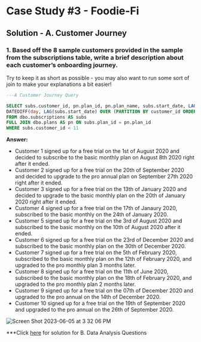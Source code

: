 # Case Study #3 - Foodie-Fi

## Solution - A. Customer Journey

### 1. Based off the 8 sample customers provided in the sample from the subscriptions table, write a brief description about each customer’s onboarding journey.

Try to keep it as short as possible - you may also want to run some sort of join to make your explanations a bit easier!

````sql
---A Customer Journey Query

SELECT subs.customer_id, pn.plan_id, pn.plan_name, subs.start_date, LAG(subs.start_date) OVER(ORDER BY customer_id) AS [Previous Start Date],
DATEDIFF(day, LAG(subs.start_date) OVER (PARTITION BY customer_id ORDER BY subs.start_date),subs.start_date ) AS [Difference between Current Date and Previous Date]
FROM dbo.subscriptions AS subs 
FULL JOIN dbo.plans AS pn ON subs.plan_id = pn.plan_id
WHERE subs.customer_id < 11

````


**Answer:**

- Customer 1 signed up for a free trial on the 1st of August 2020 and decided to subscribe to the basic monthly plan on August 8th 2020 right after it ended.
- Customer 2 signed up for a free trial on the 20th of September 2020 and decided to upgrade to the pro annual plan on September 27th 2020 right after it ended.
- Customer 3 signed up for a free trial on the 13th of January 2020 and decided to upgrade to the basic monthly plan on the 20th of January 2020 right after it ended.
- Customer 4 signed up for a free trial on the 17th of Janaury 2020, subscribed to the basic monthly on the 24th of January 2020.
- Customer 5 signed up for a free trial on the 3rd of August 2020 and subscribed to the basic monthly on the 10th of August 2020 after it ended.
- Customer 6 signed up for a free trial on the 23rd of December 2020 and subscribed to the basic monthly plan on the 30th of December 2020.
- Customer 7 signed up for a free trial on the 5th of February 2020, subscribed to the basic monthly plan on the 12th of February 2020, and upgraded to the pro monthly plan 3 months later.
- Customer 8 signed up for a free trial on the 11th of June 2020, subscribed to the basic monthly plan on the 18th of February 2020, and upgraded to the pro monthly plan 2 months later.
- Customer 9 signed up for a free trial on the 07th of December 2020 and upgraded to the pro annual on the 14th of December 2020.
- Customer 10 signed up for a free trial on the 19th of September 2020 and upgraded to the pro annual on the 26th of September 2020.

![Screen Shot 2023-06-05 at 3 32 06 PM](https://github.com/KennethManzi1/8-week-SQL-Challenge/assets/120513764/0e4085a7-e01e-4458-a975-48ce6f0f0d7f)




***Click [here](https://github.com/KennethManzi1/8-week-SQL-Challenge/blob/main/Case%203%20Foodie-Fi/B.%20Data%20Analysis%20Questions.md) for solution for B. Data Analysis Questions

